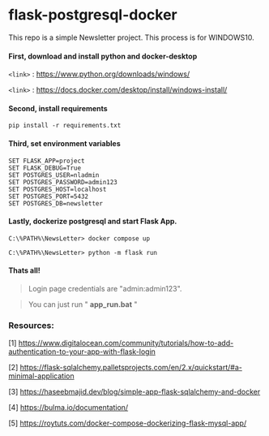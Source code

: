 # flask-postgresql-docker
This repo is a simple Newsletter project. This process is for WINDOWS10.

#### First, download and install python and docker-desktop

`<link>` : <https://www.python.org/downloads/windows/>

`<link>` : <https://docs.docker.com/desktop/install/windows-install/>

#### Second, install requirements

`pip install -r requirements.txt`

#### Third, set environment variables

    SET FLASK_APP=project
    SET FLASK_DEBUG=True
    SET POSTGRES_USER=nladmin
    SET POSTGRES_PASSWORD=admin123
    SET POSTGRES_HOST=localhost
    SET POSTGRES_PORT=5432
    SET POSTGRES_DB=newsletter

#### Lastly, dockerize postgresql and start Flask App.

    C:\%PATH%\NewsLetter> docker compose up
  
    C:\%PATH%\NewsLetter> python -m flask run

#### Thats all!

> Login page credentials are "admin:admin123".

> You can just run " **app_run.bat** "

### Resources:

[1] https://www.digitalocean.com/community/tutorials/how-to-add-authentication-to-your-app-with-flask-login

[2] https://flask-sqlalchemy.palletsprojects.com/en/2.x/quickstart/#a-minimal-application

[3] https://haseebmajid.dev/blog/simple-app-flask-sqlalchemy-and-docker

[4] https://bulma.io/documentation/

[5] https://roytuts.com/docker-compose-dockerizing-flask-mysql-app/
